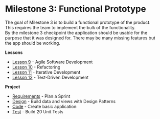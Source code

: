 # Milestone 3: Functional Prototype

The goal of Milestone 3 is to build a functional prototype of the product. 
This requires the team to implement the bulk of the functionality.  
By the milestone 3 checkpoint the application should be usable for the
purpose that it was designed for.  There may be many missing features but
the app should be working.


**Lessons**

* [Lesson 9](m3-Lesson_9.md)   - Agile Software Development
* [Lesson 10](m3-Lesson_10.md) - Refactoring
* [Lesson 11](m3-Lesson_11.md) - Iterative Development
* [Lesson 12](m3-Lesson_12.md) - Test-Driven Development 

**Project**

* [Requirements](m3-Requirements.md) - Plan a Sprint 
* [Design](m3-Design.md) - Build data and views with Design Patterns
* [Code](m3-Code.md) - Create basic application
* [Test](m3-Test.md) - Build 20 Unit Tests



